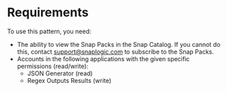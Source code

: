 # Requirements

To use this pattern, you need:

* The ability to view the Snap Packs in the Snap Catalog. If you cannot do this, contact [support@snaplogic.com](mailto:support@snaplogic.com) to subscribe to the Snap Packs.
* Accounts in the following applications with the given specific permissions (read/write):
  * JSON Generator (read)
  * Regex Outputs Results (write)
